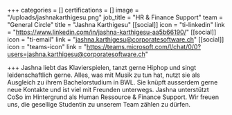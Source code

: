 +++
categories = []
certifications = []
image = "/uploads/jashnakarthigesu.png"
job_title = "HR & Finance Support"
team = "General Circle"
title = "Jashna Karthigesu"
[[social]]
icon = "ti-linkedin"
link = "https://www.linkedin.com/in/jashna-karthigesu-aa5b66190/"
[[social]]
icon = "ti-email"
link = "jashna.karthigesu@corporatesoftware.ch"
[[social]]
icon = "teams-icon"
link = "https://teams.microsoft.com/l/chat/0/0?users=jashna.karthigesu@corporatesoftware.ch"

+++
Jashna liebt das Klavierspielen, tanzt gerne Hiphop und singt leidenschaftlich gerne. Alles, was mit Musik zu tun hat, nutzt sie als Ausgleich zu ihrem Bachelorstudium in BWL. Sie knüpft ausserdem gerne neue Kontakte und ist viel mit Freunden unterwegs. Jashna unterstützt CoSo im Hintergrund als Human Ressource & Finance Support. Wir freuen uns, die gesellige Studentin zu unserem Team zählen zu dürfen.